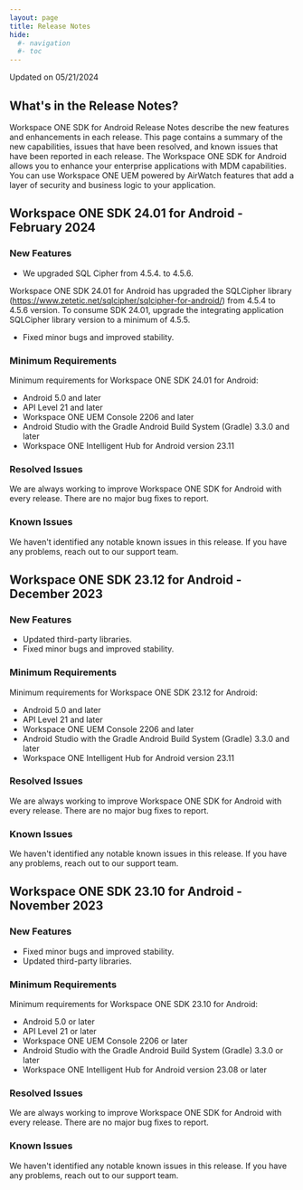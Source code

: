 ```yaml
---
layout: page
title: Release Notes
hide:
  #- navigation
  #- toc
---
```


Updated on 05/21/2024

## What's in the Release Notes?

Workspace ONE SDK for Android Release Notes describe the new features and enhancements in each release. This page contains a summary of the new capabilities, issues that have been resolved, and known issues that have been reported in each release. The Workspace ONE SDK for Android allows you to enhance your enterprise applications with MDM capabilities. You can use Workspace ONE UEM powered by AirWatch features that add a layer of security and business logic to your application.

## Workspace ONE SDK 24.01 for Android - February 2024

### New Features

- We upgraded SQL Cipher from 4.5.4. to 4.5.6.

Workspace ONE SDK 24.01 for Android has upgraded the SQLCipher library (https://www.zetetic.net/sqlcipher/sqlcipher-for-android/) from 4.5.4 to 4.5.6 version. To consume SDK 24.01, upgrade the integrating application SQLCipher library version to a minimum of 4.5.5.

- Fixed minor bugs and improved stability.

### Minimum Requirements

Minimum requirements for Workspace ONE SDK 24.01 for Android:

- Android 5.0 and later
- API Level 21 and later
- Workspace ONE UEM Console 2206 and later
- Android Studio with the Gradle Android Build System (Gradle) 3.3.0 and later
- Workspace ONE Intelligent Hub for Android version 23.11

### Resolved Issues

We are always working to improve Workspace ONE SDK for Android with every release. There are no major bug fixes to report.

### Known Issues

We haven't identified any notable known issues in this release. If you have any problems, reach out to our support team.

## Workspace ONE SDK 23.12 for Android - December 2023

### New Features

- Updated third-party libraries.
- Fixed minor bugs and improved stability.

### Minimum Requirements

Minimum requirements for Workspace ONE SDK 23.12 for Android:

- Android 5.0 and later
- API Level 21 and later
- Workspace ONE UEM Console 2206 and later
- Android Studio with the Gradle Android Build System (Gradle) 3.3.0 and later
- Workspace ONE Intelligent Hub for Android version 23.11

### Resolved Issues

We are always working to improve Workspace ONE SDK for Android with every release. There are no major bug fixes to report.

### Known Issues

We haven't identified any notable known issues in this release. If you have any problems, reach out to our support team.

## Workspace ONE SDK 23.10 for Android - November 2023

### New Features

- Fixed minor bugs and improved stability.
- Updated third-party libraries.

### Minimum Requirements

Minimum requirements for Workspace ONE SDK 23.10 for Android:

- Android 5.0 or later
- API Level 21 or later
- Workspace ONE UEM Console 2206 or later
- Android Studio with the Gradle Android Build System (Gradle) 3.3.0 or later
- Workspace ONE Intelligent Hub for Android version 23.08 or later

### Resolved Issues

We are always working to improve Workspace ONE SDK for Android with every release. There are no major bug fixes to report.

### Known Issues

We haven't identified any notable known issues in this release. If you have any problems, reach out to our support team.
